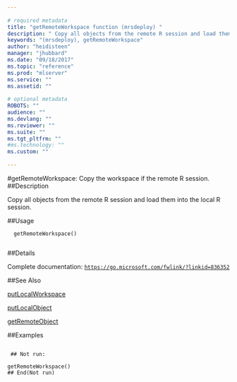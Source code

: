 ```yaml
--- 
 
# required metadata 
title: "getRemoteWorkspace function (mrsdeploy) " 
description: " Copy all objects from the remote R session and load them into the local R session. " 
keywords: "(mrsdeploy), getRemoteWorkspace" 
author: "heidisteen" 
manager: "jhubbard" 
ms.date: "09/18/2017" 
ms.topic: "reference" 
ms.prod: "mlserver" 
ms.service: "" 
ms.assetid: "" 
 
# optional metadata 
ROBOTS: "" 
audience: "" 
ms.devlang: "" 
ms.reviewer: "" 
ms.suite: "" 
ms.tgt_pltfrm: "" 
#ms.technology: "" 
ms.custom: "" 
 
--- 
```

 
 
 
 
 #getRemoteWorkspace: Copy the workspace if the remote R session. 
 ##Description
 
Copy all objects from the remote R session and load them into the local R session.
 
 
 ##Usage

```   
  getRemoteWorkspace()
 
```
 
 ##Details
 
Complete documentation: [`https://go.microsoft.com/fwlink/?linkid=836352`](https://go.microsoft.com/fwlink/?linkid=836352)

 
 
 ##See Also
 
[putLocalWorkspace](putLocalWorkspace.md)

[putLocalObject](putLocalObject.md)

[getRemoteObject](getRemoteObject.md)
   
 ##Examples

 ```
   
  ## Not run:
 
getRemoteWorkspace()
 ## End(Not run) 
  
 
```
 

